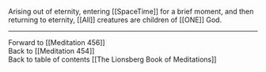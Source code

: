 Arising out of eternity, entering [[SpaceTime]] for a brief moment, and then returning to eternity, [[All]] creatures are children of [[ONE]] God. 

___

Forward to [[Meditation 456]]  
Back to [[Meditation 454]]  
Back to table of contents [[The Lionsberg Book of Meditations]]  